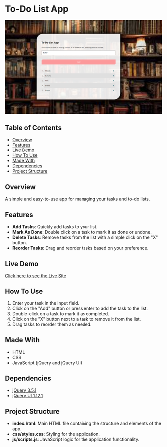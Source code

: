 # To-Do List App

![alt text](1.png)

## Table of Contents

- [Overview](#overview)
- [Features](#features)
- [Live Demo](#live-demo)
- [How To Use](#how-to-use)
- [Made With](#made-with)
- [Dependencies](#dependencies)
- [Project Structure](#project-structure)

## Overview

A simple and easy-to-use app for managing your tasks and to-do lists.

## Features

- **Add Tasks**: Quickly add tasks to your list.
- **Mark As Done**: Double click on a task to mark it as done or undone.
- **Delete Tasks**: Remove tasks from the list with a simple click on the "X" button.
- **Reorder Tasks**: Drag and reorder tasks based on your preference.

## Live Demo

[Click here to see the Live Site](https://to-do-list-trifle-a6469.netlify.app/)

## How To Use

1. Enter your task in the input field.
2. Click on the "Add" button or press enter to add the task to the list.
3. Double-click on a task to mark it as completed.
4. Click on the "X" button next to a task to remove it from the list.
5. Drag tasks to reorder them as needed.

## Made With

- HTML
- CSS
- JavaScript (jQuery and jQuery UI)

## Dependencies

- [jQuery 3.5.1](https://code.jquery.com/jquery-3.5.1.js)
- [jQuery UI 1.12.1](https://code.jquery.com/ui/1.12.1/jquery-ui.js)

## Project Structure

- **index.html**: Main HTML file containing the structure and elements of the app.
- **css/styles.css**: Styling for the application.
- **js/scripts.js**: JavaScript logic for the application functionality.
